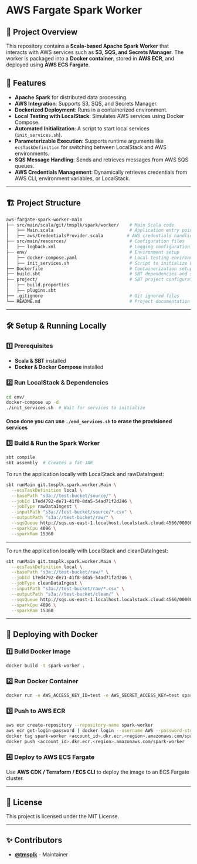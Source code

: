 # AWS Fargate Spark Worker

## 📌 Project Overview
This repository contains a **Scala-based Apache Spark Worker** that interacts with AWS services such as **S3, SQS, and Secrets Manager**. The worker is packaged into a **Docker container**, stored in **AWS ECR**, and deployed using **AWS ECS Fargate**.

## 🚀 Features
- **Apache Spark** for distributed data processing.
- **AWS Integration**: Supports S3, SQS, and Secrets Manager.
- **Dockerized Deployment**: Runs in a containerized environment.
- **Local Testing with LocalStack**: Simulates AWS services using Docker Compose.
- **Automated Initialization**: A script to start local services (`init_services.sh`).
- **Parameterizable Execution**: Supports runtime arguments like `ecsTaskDefinition` for switching between LocalStack and AWS environments.
- **SQS Message Handling**: Sends and retrieves messages from AWS SQS queues.
- **AWS Credentials Management**: Dynamically retrieves credentials from AWS CLI, environment variables, or LocalStack.

---

## 🏗 Project Structure
```bash
aws-fargate-spark-worker-main
├── src/main/scala/git/tmsplk/spark/worker/    # Main Scala code
│   ├── Main.scala                             # Application entry point
│   ├── aws/CredentialsProvider.scala         # AWS credentials handling
├── src/main/resources/                        # Configuration files
│   ├── logback.xml                            # Logging configuration
├── env/                                       # Environment setup
│   ├── docker-compose.yaml                    # Local testing environment
│   ├── init_services.sh                       # Script to initialize LocalStack
├── Dockerfile                                 # Containerization setup
├── build.sbt                                  # SBT dependencies and settings
├── project/                                   # SBT project configurations
│   ├── build.properties
│   ├── plugins.sbt
├── .gitignore                                 # Git ignored files
└── README.md                                  # Project documentation
```

---

## 🛠 Setup & Running Locally

### 1️⃣ Prerequisites
- **Scala & SBT** installed
- **Docker & Docker Compose** installed

### 2️⃣ Run LocalStack & Dependencies
```bash
cd env/
docker-compose up -d
./init_services.sh  # Wait for services to initialize
```
#### Once done you can use ```./end_services.sh``` to erase the provisioned services

### 3️⃣ Build & Run the Spark Worker
```bash
sbt compile
sbt assembly  # Creates a fat JAR
```

To run the application locally with LocalStack and rawDataIngest:
```bash
sbt runMain git.tmsplk.spark.worker.Main \
  --ecsTaskDefinition local \
  --basePath "s3a://test-bucket/source/" \
  --jobId 17ed4792-de71-41f8-8da5-54ad71f2d246 \
  --jobType rawDataIngest \
  --inputPath "s3a://test-bucket/source/*.csv" \
  --outputPath "s3a://test-bucket/raw/" \
  --sqsQueue http://sqs.us-east-1.localhost.localstack.cloud:4566/000000000000/test-queue \
  --sparkCpu 4096 \
  --sparkRam 15360
```
---

To run the application locally with LocalStack and cleanDataIngest:
```bash
sbt runMain git.tmsplk.spark.worker.Main \
  --ecsTaskDefinition local \
  --basePath "s3a://test-bucket/raw/" \
  --jobId 17ed4792-de71-41f8-8da5-54ad71f2d246 \
  --jobType cleanDataIngest \
  --inputPath "s3a://test-bucket/raw/*.csv" \
  --outputPath "s3a://test-bucket/clean/" \
  --sqsQueue http://sqs.us-east-1.localhost.localstack.cloud:4566/000000000000/test-queue \
  --sparkCpu 4096 \
  --sparkRam 15360
```
---

## 🐳 Deploying with Docker
### 1️⃣ Build Docker Image
```bash
docker build -t spark-worker .
```

### 2️⃣ Run Docker Container
```bash
docker run -e AWS_ACCESS_KEY_ID=test -e AWS_SECRET_ACCESS_KEY=test spark-worker
```

### 3️⃣ Push to AWS ECR
```bash
aws ecr create-repository --repository-name spark-worker
aws ecr get-login-password | docker login --username AWS --password-stdin <account_id>.dkr.ecr.<region>.amazonaws.com
docker tag spark-worker <account_id>.dkr.ecr.<region>.amazonaws.com/spark-worker
docker push <account_id>.dkr.ecr.<region>.amazonaws.com/spark-worker
```

### 4️⃣ Deploy to AWS ECS Fargate
Use **AWS CDK / Terraform / ECS CLI** to deploy the image to an ECS Fargate cluster.

---

## 📜 License
This project is licensed under the MIT License.

---

## ✨ Contributors
- **[@tmsplk](https://github.com/tmsplk)** - Maintainer

